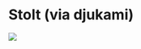 <!--
id: 35445591
link: http://tumblr.atmos.org/post/35445591/stolt-via-djukami
slug: stolt-via-djukami
date: Tue May 20 2008 08:40:56 GMT-0700 (PDT)
publish: 2008-05-020
tags: 
title: Stolt (via djukami)
-->


Stolt (via djukami)
===================

![](http://25.media.tumblr.com/ZyX8Upfyn987bewo2WHBDsQ6_500.jpg)

